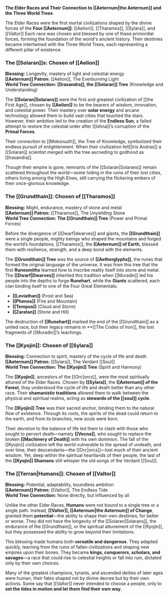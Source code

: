 **The Elder Races and Their Connection to [[Aeternum|the Aeternum]] and the Three World Trees**

The Elder Races were the first mortal civilizations shaped by the divine forces of the **Four [[Aeternum]]**: [[Aelion]], [[Tharamos]], [[Sylara]], and [[Valtor]] Each race was chosen and blessed by one of these primordial forces, forming the foundation of the world's ancient history. Their destinies became intertwined with the Three World Trees, each representing a different pillar of existence.


### **The [[Solaran]]s: Chosen of [[Aelion]]**

**Blessing:** Longevity, mastery of light and celestial energy  
**[[Aeternum]] Patron:** [[Aelion]], The Everburning Light  
**World Tree Connection:** **[[Irasandra]], the [[Solaran]] Tree** (Knowledge and Understanding)

The **[[Solaran|Solarans]]** were the first and greatest civilization of [[the First Age]], chosen by **[[Aelion]]** to be the bearers of wisdom, innovation, and celestial power. Their mastery over **solar energy** and arcane technology allowed them to build vast cities that touched the stars. However, their ambition led to the creation of the **Endless Sun**, a failed attempt to restore the celestial order after [[Ishna]]’s corruption of the **Primal Forces**.

Their connection to [[Mokoruuth]], the Tree of Knowledge, symbolized their endless pursuit of enlightenment. When their civilization fell[[Iris Andras]] a [[Solaran]] scientist merged with the tree ascneding to godhood as [[Irasandra]].

Though their empire is gone, remnants of the [[Solaran|Solarans]] remain scattered throughout the world—some hiding in the ruins of their lost cities, others living among the High Elves, still carrying the flickering embers of their once-glorious knowledge.


### **The [[Grundthain]]: Chosen of [[Tharamos]]**

**Blessing:** Might, endurance, mastery of stone and metal  
**[[Aeternum]] Patron:** [[Tharamos]], The Unyielding Stone  
**World Tree Connection:** **The [[Grundthain]] Tree** (Power and Primal Forces)

Before the divergence of [[Dwarf|dwarves]] and giants, the **[[Grundthain]]** were a single people, mighty beings who shaped the mountains and forged the world’s foundations. [[Tharamos]], the **[[Aeternum]] of Earth**, blessed them with resilience, strength, and a deep bond with the elements.

The **[[Grundthain]] Tree** was the source of **[[Aetherglyphs]]**, the runes that formed the original language of the universe. It was from this tree that the first **Runesmiths** learned how to inscribe reality itself into stone and metal. The **[[Dwarf|Dwarves]]** inherited this tradition when [[Muradin]] led his people into the depths to forge **Runehart**, while the **Giants** scattered, each clan binding itself to one of the Four Great Elementals:

- **[[Leviathan]]** (Frost and Sea)
- **[[Phenos]]** (Fire and Mountain)
- **[[Tempus]]** (Cloud and Storm)
- **[[Zaratan]]** (Stone and Hill)

The destruction of **[[Runehart]]** marked the end of the [[Grundthain]] as a united race, but their legacy remains in **[[The Codex of Iron]], the lost fragments of [[Muradin]]’s teachings.


### **The [[Kyojin]]: Chosen of [[Sylara]]**

**Blessing:** Connection to spirit, mastery of the cycle of life and death  
**[[Aeternum]] Patron:** [[Sylara]], The Verdant [[Soul]]  
**World Tree Connection:** **The [[Kyojin]] Tree** (Spirit and Harmony)

The **[[Kyojin]]**, ancestors of the [[Orc|orcs]], were the most spiritually attuned of the Elder Races. Chosen by **[[Sylara]]**, the **[[Aeternum]] of the Forest**, they understood the cycle of life and death better than any other race. Their **shamanistic traditions** allowed them to walk between the physical and spiritual realms, acting as **stewards of the [[soul]] cycle**.

The **[[Kyojin]] Tree** was their sacred anchor, binding them to the natural flow of existence. Through its roots, the spirits of the dead could return to the earth, and from its branches, new souls were born.

Their devotion to the balance of life led them to clash with those who sought to pervert death—namely **[[Vecna]]**, who sought to replace the broken **[[Machinery of Death]]** with his own dominion. The fall of the [[Kyojin]] civilization left the world vulnerable to the spread of undeath, and over time, their descendants—the [[Orc|orcs]]—lost much of their ancient wisdom. Yet, deep within the spiritual heartlands of their people, the last of the **[[Kyojin]] Shamans** still whisper the old songs of the Verdant [[Soul]].


### **The [[Terran|Humans]]: Chosen of [[Valtor]]**

**Blessing:** Potential, adaptability, boundless ambition  
**[[Aeternum]] Patron:** [[Valtor]], The Endless Tide  
**World Tree Connection:** None directly, but influenced by all

Unlike the other Elder Races, **Humans** were not bound to a single tree or a single path. Instead, **[[Valtor]], [[Aeternum|the Aeternum]] of Change**, granted them **potential**—the ability to shape their own destinies, for better or worse. They did not have the longevity of the [[Solaran|Solarans]], the endurance of the [[Grundthain]], or the spiritual attunement of the [[Kyojin]], but they possessed the ability to grow beyond their limitations.

This blessing made humans both **versatile and dangerous**. They adapted quickly, learning from the ruins of fallen civilizations and shaping new empires upon their bones. They became **kings, conquerors, scholars, and savages**—a race that could rise to celestial heights or fall into ruin, dictated only by their own choices.

Many of the greatest champions, tyrants, and ascended deities of later ages were human, their fates shaped not by divine decree but by their own actions. Some say that [[Valtor]] never intended to choose a people, only to **set the tides in motion and let them find their own way**.